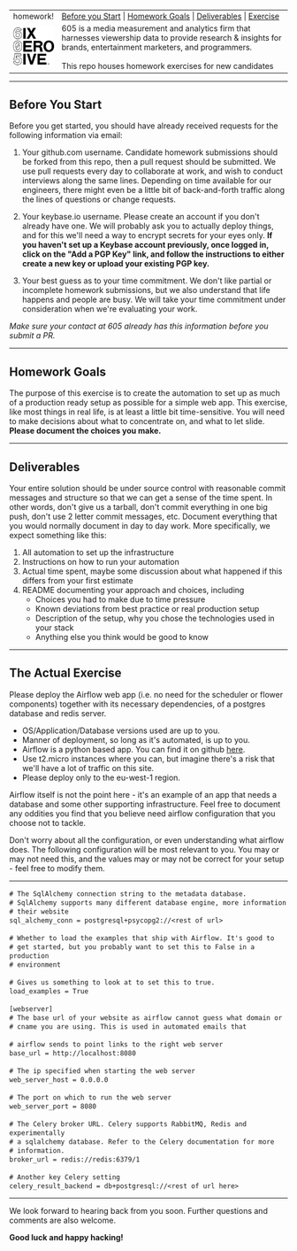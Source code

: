 <table>
  <tr><td>
  homework!
  </td>
    <td>
        <a href=#before-you-start>Before you Start</a> |
        <a href=#homework-goals>Homework Goals</a> |
        <a href=#deliverables>Deliverables</a> |
        <a href=#the-actual-exercise>Exercise</a>
    </td>
  </tr>
  <tr>
    <td width=15%>
    <img src=img/icon.png style="width:150px"></td>
    <td>605 is a media measurement and analytics firm that harnesses viewership data to provide research & insights for brands, entertainment marketers, and programmers.  <br/><br/>
    This repo houses homework exercises for new candidates
    </td>
  </tr>
</table>

<hr/>

## Before You Start

Before you get started, you should have already received requests for the following information via email:

1.  Your github.com username.  Candidate homework submissions should be forked from this repo, then a pull request should be submitted. We use pull requests every day to collaborate at work, and wish to conduct interviews along the same lines.  Depending on time available for our engineers, there might even be a little bit of back-and-forth traffic along the lines of questions or change requests.

2. Your keybase.io username.  Please create an account if you don't already have one.  We will probably ask you to actually deploy things, and for this we'll need a way to encrypt secrets for your eyes only.  **If you haven't set up a Keybase account previously, once logged in, click on the "Add a PGP Key" link, and follow the instructions to either create a new key or upload your existing PGP key.**

3. Your best guess as to your time commitment.  We don't like partial or incomplete homework submissions, but we also understand that life happens and people are busy.  We will take your time commitment under consideration when we're evaluating your work.

*Make sure your contact at 605 already has this information before you submit a PR.*

<hr/>

## Homework Goals

The purpose of this exercise is to create the automation to set up as much of a production ready setup as possible for a simple web app.  This exercise, like most things in real life, is at least a little bit time-sensitive.  You will need to make decisions about what to concentrate on, and what to let slide.  **Please document the choices you make.**

<hr/>

## Deliverables

Your entire solution should be under source control with reasonable commit messages and structure so that we can get a sense of the time spent.  In other words, don't give us a tarball, don't commit everything in one big push, don't use 2 letter commit messages, etc.  Document everything that you would normally document in day to day work. More specifically, we expect something like this:

1. All automation to set up the infrastructure
1. Instructions on how to run your automation
1. Actual time spent, maybe some discussion about what happened if this differs from your first estimate
1. README documenting your approach and choices, including
    * Choices you had to make due to time pressure
    * Known deviations from best practice or real production setup
    * Description of the setup, why you chose the technologies used in your stack
    * Anything else you think would be good to know

<hr/>

## The Actual Exercise

Please deploy the Airflow web app (i.e. no need for the scheduler or flower components) together with its necessary dependencies, of a postgres database and redis server.  

* OS/Application/Database versions used are up to you.  
* Manner of deployment, so long as it's automated, is up to you.
* Airflow is a python based app. You can find it on github [here](https://github.com/apache/incubator-airflow).
* Use t2.micro instances where you can, but imagine there's a risk that we'll have a lot of traffic on this site.
* Please deploy only to the eu-west-1 region.

Airflow itself is not the point here - it's an example of an app that needs a database and some other supporting infrastructure. Feel free to document any oddities you find that you believe need airflow configuration that you choose not to tackle.

Don't worry about all the configuration, or even understanding what airflow does. The following configuration will be most relevant to you. You may or may not need this, and the values may or may not be correct for your setup - feel free to modify them.

<hr/>

```
# The SqlAlchemy connection string to the metadata database.
# SqlAlchemy supports many different database engine, more information
# their website
sql_alchemy_conn = postgresql+psycopg2://<rest of url>

# Whether to load the examples that ship with Airflow. It's good to
# get started, but you probably want to set this to False in a production
# environment

# Gives us something to look at to set this to true.
load_examples = True

[webserver]
# The base url of your website as airflow cannot guess what domain or
# cname you are using. This is used in automated emails that

# airflow sends to point links to the right web server
base_url = http://localhost:8080

# The ip specified when starting the web server
web_server_host = 0.0.0.0

# The port on which to run the web server
web_server_port = 8080

# The Celery broker URL. Celery supports RabbitMQ, Redis and experimentally
# a sqlalchemy database. Refer to the Celery documentation for more
# information.
broker_url = redis://redis:6379/1

# Another key Celery setting
celery_result_backend = db+postgresql://<rest of url here>
```

<hr/>

We look forward to hearing back from you soon. Further questions and comments are also welcome.

**Good luck and happy hacking!**

